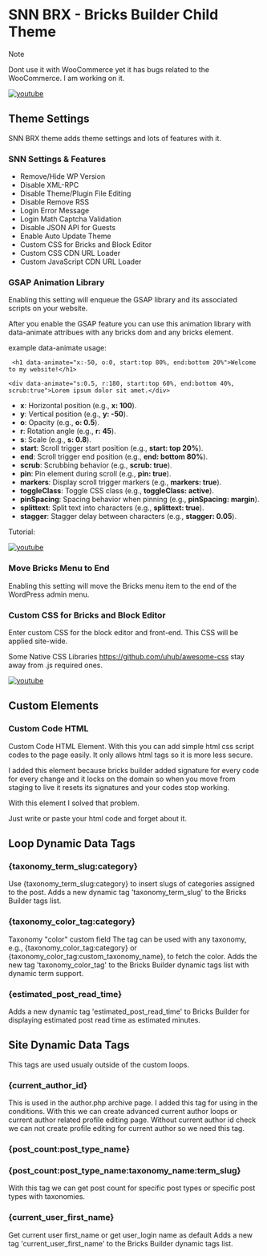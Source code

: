 # SNN BRX - Bricks Builder Child Theme

> [!NOTE]
> Dont use it with WooCommerce yet it has bugs related to the WooCommerce. I am working on it.



[![youtube](https://img.youtube.com/vi/kwKpiAVWBn8/0.jpg)](https://www.youtube.com/watch?v=kwKpiAVWBn8)


## Theme Settings

SNN BRX theme adds theme settings and lots of features with it. 


### SNN Settings & Features

- Remove/Hide WP Version	
- Disable XML-RPC	
- Disable Theme/Plugin File Editing 
- Disable Remove RSS	
- Login Error Message
- Login Math Captcha Validation
- Disable JSON API for Guests
- Enable Auto Update Theme
- Custom CSS for Bricks and Block Editor	
- Custom CSS CDN URL Loader
- Custom JavaScript CDN URL Loader


### GSAP Animation Library

Enabling this setting will enqueue the GSAP library and its associated scripts on your website.

After you enable the GSAP feature you can use this animation library with data-animate attribues with any bricks dom and any bricks element.

example data-animate usage: 

``` <h1 data-animate="x:-50, o:0, start:top 80%, end:bottom 20%">Welcome to my website!</h1>```

``` <div data-animate="s:0.5, r:180, start:top 60%, end:bottom 40%, scrub:true">Lorem ipsum dolor sit amet.</div> ```

<ul>
    <li><b>x</b>: Horizontal position (e.g., <b>x: 100</b>).</li>
    <li><b>y</b>: Vertical position (e.g., <b>y: -50</b>).</li>
    <li><b>o</b>: Opacity (e.g., <b>o: 0.5</b>).</li>
    <li><b>r</b>: Rotation angle (e.g., <b>r: 45</b>).</li>
    <li><b>s</b>: Scale (e.g., <b>s: 0.8</b>).</li>
    <li><b>start</b>: Scroll trigger start position (e.g., <b>start: top 20%</b>).</li>
    <li><b>end</b>: Scroll trigger end position (e.g., <b>end: bottom 80%</b>).</li>
    <li><b>scrub</b>: Scrubbing behavior (e.g., <b>scrub: true</b>).</li>
    <li><b>pin</b>: Pin element during scroll (e.g., <b>pin: true</b>).</li>
    <li><b>markers</b>: Display scroll trigger markers (e.g., <b>markers: true</b>).</li>
    <li><b>toggleClass</b>: Toggle CSS class (e.g., <b>toggleClass: active</b>).</li>
    <li><b>pinSpacing</b>: Spacing behavior when pinning (e.g., <b>pinSpacing: margin</b>).</li>
    <li><b>splittext</b>: Split text into characters (e.g., <b>splittext: true</b>).</li>
    <li><b>stagger</b>: Stagger delay between characters (e.g., <b>stagger: 0.05</b>).</li>
  </ul>


Tutorial:


[![youtube](https://img.youtube.com/vi/plJpgqtFpg0/0.jpg)](https://www.youtube.com/watch?v=plJpgqtFpg0)


### Move Bricks Menu to End	

Enabling this setting will move the Bricks menu item to the end of the WordPress admin menu.



### Custom CSS for Bricks and Block Editor	

Enter custom CSS for the block editor and front-end. This CSS will be applied site-wide.

Some Native CSS Libraries https://github.com/uhub/awesome-css stay away from .js required ones.

[![youtube](https://img.youtube.com/vi/kwKpiAVWBn8/0.jpg)](https://www.youtube.com/watch?v=kwKpiAVWBn8)




## Custom Elements

### Custom Code HTML

Custom Code HTML Element. With this you can add simple html css script codes to the page easily. It only allows html tags so it is more less secure.

I added this element because bricks builder added signature for every code for every change and it locks on the domain so when you move from staging to live it resets its signatures and your codes stop working. 

With this element I solved that problem.

Just write or paste your html code and forget about it.



## Loop Dynamic Data Tags

### {taxonomy_term_slug:category}

Use {taxonomy_term_slug:category} to insert slugs of categories assigned to the post.
Adds a new dynamic tag 'taxonomy_term_slug' to the Bricks Builder tags list.


### {taxonomy_color_tag:category}
Taxonomy "color" custom field
The tag can be used with any taxonomy, e.g., {taxonomy_color_tag:category} or  {taxonomy_color_tag:custom_taxonomy_name}, to fetch the color.
Adds the new tag 'taxonomy_color_tag' to the Bricks Builder dynamic tags list with dynamic term support.

### {estimated_post_read_time}
Adds a new dynamic tag 'estimated_post_read_time' to Bricks Builder for displaying estimated post read time as estimated minutes.


## Site Dynamic Data Tags

This tags are used usualy outside of the custom loops.

### {current_author_id}

This is used in the author.php archive page. I added this tag for using in the conditions.
With this we can create  advanced current author loops or current author related profile editing page.
Without current author id check we can not create profile editing for current author so we need this tag.


### {post_count:post_type_name}
### {post_count:post_type_name:taxonomy_name:term_slug}

With this tag we can get post count for specific post types or specific post types with taxonomies.


### {current_user_first_name}
Get current user first_name or get user_login name as default
Adds a new tag 'current_user_first_name' to the Bricks Builder dynamic tags list.






